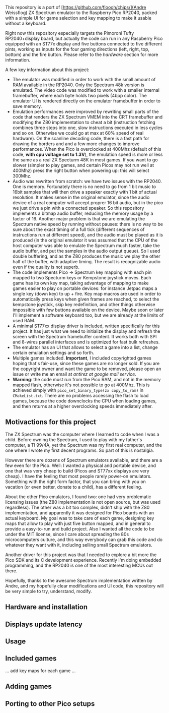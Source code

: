 This repository is a port of [https://github.com/floooh/chips/](Andre Weissflog) ZX Spectrum emulator to the Raspberry Pico RP2040, packed with a simple UI for game selection and key mapping to make it usable without a keyboard.

Right now this repository especially targets the Pimoroni Tufty RP2040+display board, but actually the code can run in any Raspberry Pico equipped with an ST77x display and five buttons connected to five different pints, working as inputs for the four gaming directions (left, right, top, bottom) and the fire button. Please refer to the *hardware* section for more information.

A few key information about this project:

* The emulator was modified in order to work with the small amount of RAM available in the RP2040. Only the Spectrum 48k version is emulated. The video code was modified to work with a smaller internal framebuffer, where each byte holds two pixels (4bpp color). The emulator UI is rendered directly on the emulator framebuffer in order to save memory.
* Emulation performances were improved by rewriting small parts of the code that renders the ZX Spectrum VMEM into the CRT framebuffer and modifying the Z80 implementation to cheat a bit (instruction fetching combines three steps into one, slow instructions executed in less cycles and so on. Otherwise we could go at max at 60% speed of real hardware). On the scanline decoding code, there is a fast path for drawing the borders and and a few more changes to improve performances. When the Pico is overclocked at 400Mhz (default of this code, **with cpu voltage set to 1.3V**), the emulation speed is more or less the same as a real ZX Specturm 48K in most games. If you want to go slower (simpler to play games, and certain Picos may not run well at 400Mhz) press the right button when powering up: this will select 300Mhz.
* Audio was rewritten from scratch: we have two issues with the RP2040. One is memory. Fortunately there is no need to go from 1 bit music to 16bit samples that will then drive a speaker exactly with 1 bit of actual resolution. It makes sense in the original emulator, since the audio device of a real computer will accept proprer 16 bit audio, but in the pico we just drive a pin with a connected speaker. So this repository implements a bitmap audio buffer, reducing the memory usage by a factor of 16. Another major problem is that we are emulating the Spectrum native speed by running without pauses: there is no way to be sure about the exact timing of a full tick (different sequences of instructions run at different speed), and the audio must be played as it is produced (in the original emulator it was assumed that the CPU of the host computer was able to emulate the Spectrum much faster, take the audio buffer, and put the samples in the audio output queue). So I used double buffering, and as the Z80 produces the music we play the other half of the buffer, with adaptive timing. The result is recognizable audio even if the quality is not superb.
* The code implements Pico -> Spectrum key mapping with each pin mapped to two Specturm keys or Kempstone joystick moves. Each game has its own key map, taking advantage of mapping to make games easier to play on portable devices: for instance Jetpac maps a single key (down key) to up + fire. Key map macros are used in order to automatically press keys when given frames are reached, to select the kempstone joystick, skip key redefinition, and other things otherwise impossible with few buttons available on the device. Maybe soon or later I'll implement a software keyboard too, but we are already at the limits of used RAM.
* A minimal ST77xx display driver is included, written specifically for this project. It has just what we need to initialize the display and refresh the screen with the Spectrum framebuffer content. It works both with SPI and 8-wires parallel interfaces and is optimized for fast bulk refreshes.
* The emulator has an UI that allows to select a game into a list, change certain emulation settings and so forth.
* Multiple games included. **Important**, I included copyrighted games hoping that's fair-use, since these games are no longer sold. If you are the copyright owner and want the game to be removed, please open an issue or write me an email at *antirez at google mail service*.
* **Warning**: the code must run from the Pico RAM, and not in the memory mapped flash, otherwise it's not possible to go at 400Mhz. This is achieved simply with `pico_set_binary_type(zx copy_to_ram)` in `CMakeList.txt`. There are no problems accessing the flash to load games, because the code downclocks the CPU when loading games, and then returns at a higher overclocking speeds immediately after.

## Motivactions for this project

The ZX Spectrum was the computer where I learned to code when I was a child. Before owning the Spectrum, I used to play with my father's computer, a TI 99/4A, yet the Spectrum was my first real computer, and the one where I wrote my first decent programs. So part of this is nostalgia.

However there are dozens of Spectrum emulators available, and there are a few even for the Pico. Well: I wanted a physical and portable device, and one that was very cheap to build (Picos and ST77xx displays are very cheap). I have the feeling that most people rarely power-on emulators. Something with the right form factor, that you can bring with you on vacation (or even better, donate to a child), has a different feeling.

About the other Pico emulators, I found two: one had very problematic licensing issues (the Z80 implementation is not open source, but was used regardless). The other was a bit too complex, didn't ship with the Z80 implementation, and apparently it was designed for Pico boards with an actual keyboard. My goal was to take care of each game, designing key maps that allow to play with just five button mapped, and in general to provide a easy-to-run and build project. Also I wanted all the code to be under the MIT license, since I care about spreading the 80s microcomputers culture, and this way everybody can grab this code and do whatever they want with it, including selling small Spectrum emulators.

Another driver for this project was that I needed to explore a bit more the Pico SDK and its C development experience. Recently I'm doing embedded programming, and the RP2040 is one of the most interesting MCUs out there.

Hopefully, thanks to the awesome Spectrum implementation written by Andre, and my hopefully clear modifications and UI code, this repository will be very simple to try, understand, modify.

## Hardware and installation

## Displays update latency

## Usage

## Included games

... add key maps for each game ...

## Adding games

## Porting to other Pico setups
